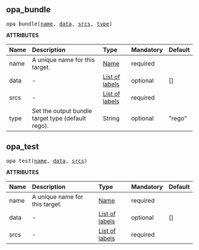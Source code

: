 <!-- Generated with Stardoc: http://skydoc.bazel.build -->



<a id="#opa_bundle"></a>

## opa_bundle

<pre>
opa_bundle(<a href="#opa_bundle-name">name</a>, <a href="#opa_bundle-data">data</a>, <a href="#opa_bundle-srcs">srcs</a>, <a href="#opa_bundle-type">type</a>)
</pre>



**ATTRIBUTES**


| Name  | Description | Type | Mandatory | Default |
| :------------- | :------------- | :------------- | :------------- | :------------- |
| <a id="opa_bundle-name"></a>name |  A unique name for this target.   | <a href="https://bazel.build/docs/build-ref.html#name">Name</a> | required |  |
| <a id="opa_bundle-data"></a>data |  -   | <a href="https://bazel.build/docs/build-ref.html#labels">List of labels</a> | optional | [] |
| <a id="opa_bundle-srcs"></a>srcs |  -   | <a href="https://bazel.build/docs/build-ref.html#labels">List of labels</a> | required |  |
| <a id="opa_bundle-type"></a>type |  Set the output bundle target type (default rego).   | String | optional | "rego" |


<a id="#opa_test"></a>

## opa_test

<pre>
opa_test(<a href="#opa_test-name">name</a>, <a href="#opa_test-data">data</a>, <a href="#opa_test-srcs">srcs</a>)
</pre>



**ATTRIBUTES**


| Name  | Description | Type | Mandatory | Default |
| :------------- | :------------- | :------------- | :------------- | :------------- |
| <a id="opa_test-name"></a>name |  A unique name for this target.   | <a href="https://bazel.build/docs/build-ref.html#name">Name</a> | required |  |
| <a id="opa_test-data"></a>data |  -   | <a href="https://bazel.build/docs/build-ref.html#labels">List of labels</a> | optional | [] |
| <a id="opa_test-srcs"></a>srcs |  -   | <a href="https://bazel.build/docs/build-ref.html#labels">List of labels</a> | required |  |


